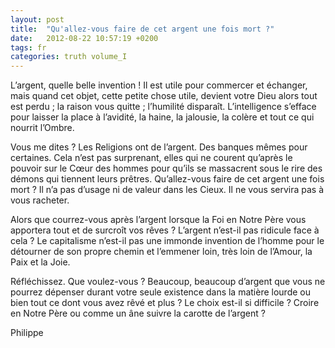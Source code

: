 ```yaml
---
layout: post
title:  "Qu'allez-vous faire de cet argent une fois mort ?"
date:   2012-08-22 10:57:19 +0200
tags: fr
categories: truth volume_I
---
```

L’argent, quelle belle invention ! Il est utile pour commercer et échanger, mais quand cet objet, cette petite chose utile, devient votre Dieu alors tout est perdu ; la raison vous quitte ; l’humilité disparaît. L’intelligence s’efface pour laisser la place à l’avidité, la haine, la jalousie, la colère et tout ce qui nourrit l’Ombre.

Vous me dites ? Les Religions ont de l’argent. Des banques mêmes pour certaines. Cela n’est pas surprenant, elles qui ne courent qu’après le pouvoir sur le Cœur des hommes pour qu’ils se massacrent sous le rire des démons qui tiennent leurs prêtres.
Qu’allez-vous faire de cet argent une fois mort ? Il n’a pas d’usage ni de valeur dans les Cieux. Il ne vous servira pas à vous racheter.

Alors que courrez-vous après l’argent lorsque la Foi en Notre Père vous apportera tout et de surcroît vos rêves ? L’argent n’est-il pas ridicule face à cela ? Le capitalisme n’est-il pas une immonde invention de l’homme pour le détourner de son propre chemin et l’emmener loin, très loin de l’Amour, la Paix et la Joie.

Réfléchissez. Que voulez-vous ? Beaucoup, beaucoup d’argent que vous ne pourrez dépenser durant votre seule existence dans la matière lourde ou bien tout ce dont vous avez rêvé et plus ? Le choix est-il si difficile ? Croire en Notre Père ou comme un âne suivre la carotte de l’argent ?

Philippe